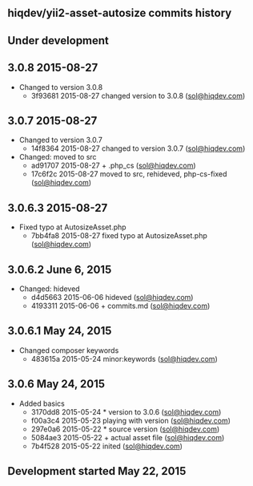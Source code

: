 hiqdev/yii2-asset-autosize commits history
------------------------------------------

## Under development


## 3.0.8 2015-08-27

- Changed to version 3.0.8
    - 3f93681 2015-08-27 changed version to 3.0.8 (sol@hiqdev.com)

## 3.0.7 2015-08-27

- Changed to version 3.0.7
    - 14f8364 2015-08-27 changed to version 3.0.7 (sol@hiqdev.com)
- Changed: moved to src
    - ad91707 2015-08-27 + .php_cs (sol@hiqdev.com)
    - 17c6f2c 2015-08-27 moved to src, rehideved, php-cs-fixed (sol@hiqdev.com)

## 3.0.6.3 2015-08-27

- Fixed typo at AutosizeAsset.php
    - 7bb4fa8 2015-08-27 fixed typo at AutosizeAsset.php (sol@hiqdev.com)

## 3.0.6.2 June 6, 2015

- Changed: hideved
    - d4d5663 2015-06-06 hideved (sol@hiqdev.com)
    - 4193311 2015-06-06 + commits.md (sol@hiqdev.com)

## 3.0.6.1 May 24, 2015

- Changed composer keywords
    - 483615a 2015-05-24 minor:keywords (sol@hiqdev.com)

## 3.0.6 May 24, 2015

- Added basics
    - 3170dd8 2015-05-24 * version to 3.0.6 (sol@hiqdev.com)
    - f00a3c4 2015-05-23 playing with version (sol@hiqdev.com)
    - 297e0a6 2015-05-22 * source version (sol@hiqdev.com)
    - 5084ae3 2015-05-22 + actual asset file (sol@hiqdev.com)
    - 7b4f528 2015-05-22 inited (sol@hiqdev.com)

## Development started May 22, 2015

